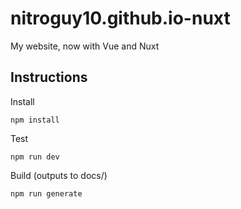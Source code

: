 # nitroguy10.github.io-nuxt
My website, now with Vue and Nuxt

## Instructions

Install
```
npm install
```

Test
```
npm run dev
```

Build (outputs to docs/)
```
npm run generate
```
